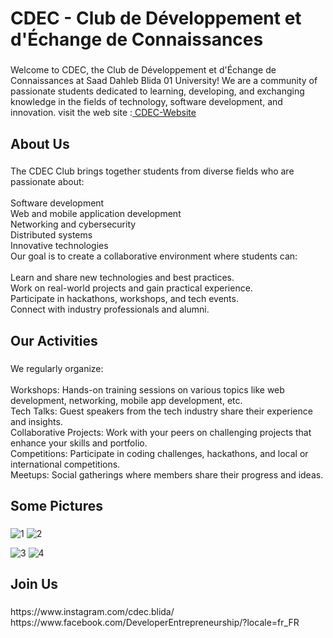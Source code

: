 
<h1 align="left">CDEC - Club de Développement et d'Échange de Connaissances</h1>

###

<p align="left">Welcome to CDEC, the Club de Développement et d'Échange de Connaissances at Saad Dahleb Blida 01 University! We are a community of passionate students dedicated to learning, developing, and exchanging knowledge in the fields of technology, software development, and innovation.
visit the web site :<a href="https://anisfed.github.io/CDEC/" target="_blank"> CDEC-Website</a>
</p>

###

<h2 align="left">About Us</h2>

###

<p align="left">The CDEC Club brings together students from diverse fields who are passionate about:<br><br>Software development<br>Web and mobile application development<br>Networking and cybersecurity<br>Distributed systems<br>Innovative technologies<br>Our goal is to create a collaborative environment where students can:<br><br>Learn and share new technologies and best practices.<br>Work on real-world projects and gain practical experience.<br>Participate in hackathons, workshops, and tech events.<br>Connect with industry professionals and alumni.</p>

###

<h2 align="left">Our Activities</h2>

###

<p align="left">We regularly organize:<br><br>Workshops: Hands-on training sessions on various topics like web development, networking, mobile app development, etc.<br>Tech Talks: Guest speakers from the tech industry share their experience and insights.<br>Collaborative Projects: Work with your peers on challenging projects that enhance your skills and portfolio.<br>Competitions: Participate in coding challenges, hackathons, and local or international competitions.<br>Meetups: Social gatherings where members share their progress and ideas.</p>

###

<h2 align="left">Some Pictures</h2>

###
![1](https://github.com/user-attachments/assets/d99fa47d-73d7-4933-ad34-8a24a7d6a129) ![2](https://github.com/user-attachments/assets/e7c61804-75ff-4d86-a684-c3e58ffe5ef6)

![3](https://github.com/user-attachments/assets/5279382e-5662-444a-a528-c6f72415781e) ![4](https://github.com/user-attachments/assets/44d5a3dd-e596-47e7-aadf-b537a80dba84)




###

<h2 align="left">Join Us</h2>

###

<p align="left">https://www.instagram.com/cdec.blida/<br>https://www.facebook.com/DeveloperEntrepreneurship/?locale=fr_FR</p>

###
